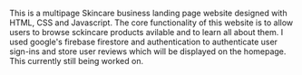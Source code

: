 This is a multipage Skincare business landing page website designed with HTML, CSS and Javascript.
The core functionality of this website is to allow users to browse sckincare products avilable and to learn all about them.
I used google's firebase firestore and authentication to authenticate user sign-ins and store user reviews which will be displayed on the homepage.
This currently still being worked on.
